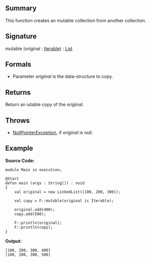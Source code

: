 ## Summary

This function creates an mutable collection from another collection.

## Signature

mutable (original : [Iterable](https://docs.oracle.com/javase/7/docs/api/java/lang/Iterable.html)) : [List](https://docs.oracle.com/javase/7/docs/api/java/util/List.html)

## Formals

+ Parameter <i>original</i> is the data-structure to copy.

## Returns

Return an iutable copy of the <i>original</i>.

## Throws

+ [NullPointerException](https://docs.oracle.com/javase/7/docs/api/java/lang/NullPointerException.html), if <i>original</i> is null.

## Example

**Source Code:**

```plain
module Main in execution;

@Start
defun main (args : String[]) : void
{
    val original = new LinkedList([100, 200, 300]);

    val copy = F::mutable(original is Iterable);

    original.add(400);
    copy.add(500);

    F::println(original);
    F::println(copy);
}
```

**Output:**

```plain
[100, 200, 300, 400]
[100, 200, 300, 500]
```

